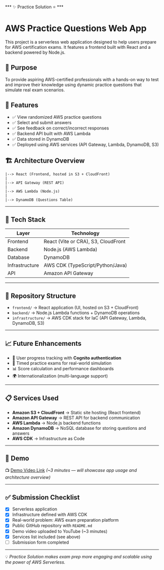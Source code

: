 ***  ✨ Practice Solution ⭐  ***
# AWS Practice Questions Web App

This project is a serverless web application designed to help users prepare for AWS certification exams. It features a frontend built with React and a backend powered by Node.js.

## 🧠 Purpose

To provide aspiring AWS-certified professionals with a hands-on way to test and improve their knowledge using dynamic practice questions that simulate real exam scenarios.

## 🚀 Features

- ✅ View randomized AWS practice questions
- ✅ Select and submit answers
- ✅ See feedback on correct/incorrect responses
- ✅ Backend API built with AWS Lambda
- ✅ Data stored in DynamoDB
- ✅ Deployed using AWS services (API Gateway, Lambda, DynamoDB, S3)

## 🏗️ Architecture Overview

    |--> React (Frontend, hosted in S3 + CloudFront)
    |
    |--> API Gateway (REST API)
    |
    |--> AWS Lambda (Node.js)
    |
    |--> DynamoDB (Questions Table)


---

## 🧰 Tech Stack  

| Layer       | Technology                     |
|-------------|--------------------------------|
| Frontend    | React (Vite or CRA), S3, CloudFront |
| Backend     | Node.js (AWS Lambda)           |
| Database    | DynamoDB                       |
| Infrastructure | AWS CDK (TypeScript/Python/Java) |
| API         | Amazon API Gateway             |

---

## 📂 Repository Structure  

- `frontend/` → React application (UI, hosted on S3 + CloudFront)  
- `backend/` → Node.js Lambda functions + DynamoDB operations  
- `infrastructure/` → AWS CDK stack for IaC (API Gateway, Lambda, DynamoDB, S3)  

---

## 📈 Future Enhancements  

- 📝 User progress tracking with **Cognito authentication**  
- 🧪 Timed practice exams for real-world simulation  
- 📊 Score calculation and performance dashboards  
- 🌍 Internationalization (multi-language support)  

---

## 📋 Services Used  

- **Amazon S3 + CloudFront** → Static site hosting (React frontend)  
- **Amazon API Gateway** → REST API for backend communication  
- **AWS Lambda** → Node.js backend functions  
- **Amazon DynamoDB** → NoSQL database for storing questions and answers  
- **AWS CDK** → Infrastructure as Code  

---

## 🎥 Demo  

📺 [Demo Video Link](#) *(~3 minutes — will showcase app usage and architecture overview)*  

---

## ✅ Submission Checklist  

- [x] Serverless application  
- [x] Infrastructure defined with AWS CDK  
- [x] Real-world problem: AWS exam preparation platform  
- [x] Public GitHub repository with `README.md`  
- [x] Demo video uploaded to YouTube (~3 minutes)  
- [x] Services list included (see above)  
- [ ] Submission form completed  

---

💡 *Practice Solution makes exam prep more engaging and scalable using the power of AWS Serverless.*  
